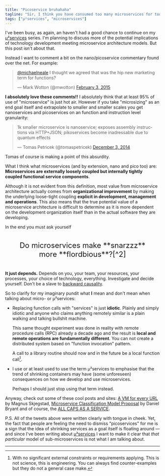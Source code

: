 ```yaml
---
title: "Picoservice bruhahaha"
tagline: "Sir, I think you have consumed too many microservices for today and should head for home."
tags: ["µ²services", "microservices"]
---
```


I've been busy, as again, an haven't had a good chance to continue on
my [µ²services](/tags.html#µ²services-ref) series. I'm planning to
discuss more of the potential implications of technology development
meeting microservice architecture models. But this post isn't about
that.

Instead I want to comment a bit on the nano/picoservice commentary
found over the net. For example:

<script async src="//platform.twitter.com/widgets.js" charset="utf-8"></script>

<!-- <blockquote class="twitter-tweet" lang="en"><p>Picoservices. Like &quot;hello, world&quot;.</p>&mdash; MY Camelopardalis (@pavlobaron) <a href="https://twitter.com/pavlobaron/status/567393808690581506">February 16, 2015</a> -->
<!-- </blockquote> -->

<blockquote class="twitter-tweet tw-align-center" lang="en"><p><a href="https://twitter.com/michaelneale">@michaelneale</a> I thought we agreed that was the hip new marketing term for functions?</p>&mdash; Mark Wotton (@mwotton) <a href="https://twitter.com/mwotton/status/562424720490901504">February 3, 2015</a>
</blockquote>

<!-- <blockquote class="twitter-tweet" lang="en"><p>So we&#39;ve got services and microservices. Can we get a nanoservice? picoservice? femtoservice?</p>&mdash; Snark As a Service (@petrillic) <a href="https://twitter.com/petrillic/status/574972031470432256">March 9, 2015</a> -->
<!-- </blockquote> -->

<!-- <blockquote class="twitter-tweet" lang="en"><p>&quot;MICROSERVICES ARE TOO MONOLITHIC. LEVERAGE OUR NANOSERVICE FOR MOST IMPORTANT COMMUNICATIONS IN ROBUST CLOUD.&quot; <a href="http://t.co/7hLpkq3FMY">http://t.co/7hLpkq3FMY</a></p>&mdash; Taylor Edmiston (@kicksopenminds) <a href="https://twitter.com/kicksopenminds/status/573552541394403329">March 5, 2015</a> -->
<!-- </blockquote> -->

**I absolutely love these comments!!** I absolutely think that at
least 95% of use of "microservice" is just hot air. However if you
take "microsizing" as an end goal itself and extrapolate to smaller
and smaller scales you get nanoservices and picoservices on an
function and instruction level granularity:

<blockquote class="twitter-tweet tw-align-center" lang="en"><p>1k smaller microservice is nanoservice; exposes assembly instructions via HTTP+JSON; pikoservices become inadressable due to quantum effects</p>&mdash; Tomas Petricek (@tomaspetricek) <a href="https://twitter.com/tomaspetricek/status/540159905236520960">December 3, 2014</a>
</blockquote>

Tomas of course is making a point of this absurdity.

What I think what microservices (and by extension, nano and pico too)
are: **Microservices are externally loosely coupled but internally
tightly coupled functional service components**.

Although it is not evident from this definition, most value from
microservice architecture actually comes from **organizational
improvement** by making the underlying loose-tight coupling **explicit
in development, management and operations**. This also means that the
true potential value of a microservice architecture is difficult to
determine as it is more dependent on the development organization
itself than in the actual software they are developing.

In the end you must ask yourself

<div style="text-align: center; padding: 1em; line-height: 1.2em; font-size: x-large;">
Do microservices make **snarzzz** more <span style="white-space: nowrap;">**flordbious**?[^2]</span>
</div>

**It just depends.** Depends on you, your team, your resources, your
processes, your choice of technology, everything. Investigate and
decide yourself. Don't be a slave to
[backward causality](http://www.slideshare.net/swardley/playing-chess-with-companies/15).

So to clarify for my imaginary pundit what **I** mean and don't mean
when talking about micro- or µ²services:

* Replacing function calls with "services" is just
  **idiotic**. Plainly and simply idiotic and anyone who claims anything
  remotely similar is a plain walking and talking bullshit machine.

  This same thought experiment was done in reality with remote
  procedure calls (RPC) already a decade ago and the result is **local
  and remote operations are fundamentally different**. You can not
  create a distributed system based on "function invocation" pattern.

  A call to a library routine should now and in the future be a local
  function call[^1].

* I use or at least used to use the term µ²services to emphasise that
  the trend of shrinking containers may have (some unforeseen)
  consequences on how we develop and use microservices.

  Perhaps I should just stop using that term instead.

Anyway, check out some of these cool posts and sites:
[A VM for every URL](http://www.skjegstad.com/blog/2015/03/25/mirageos-vm-per-url-experiment/)
by Magnus Skjegstad,
[Microservice Classification Model Proposal](https://taidevcouk.wordpress.com/2015/02/08/microservice-maturityclassification-model-proposal-first-draft/)
by Daniel Bryant and of course, the
[ALL CAPS AS A SERVICE](http://shoutcloud.io/).

P.S. All of the tweets above were written clearly with tongue in
cheek. Yet, the fact that people are feeling the need to dismiss
"picoservices" for me is a sign that the idea of shrinking services as
a goal itself is floating around — and since I've been writing about
[µ²services](/tags.html#µ²services-ref) I want to make it clear that
*that particular* model of sub-microservices is not what I am talking
about.

----

[^1]: With no significant external constraints or requirements applying. This is not science, this is engineering. You can always find counter-examples but they do not a general case make.

[^2]: Substitute your own corporate, process or agile buzzwords.
